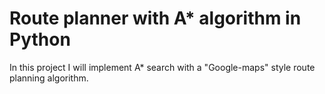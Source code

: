 # Route planner with A* algorithm in Python
In this project I will implement A* search with a "Google-maps" style route planning algorithm.
